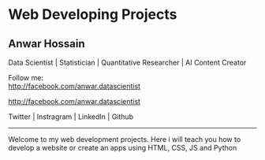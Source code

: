 # Web Developing Projects
## Anwar Hossain
<blod> Data Scientist | Statistician | Quantitative Researcher | AI Content Creator</bold><br>

Follow me: <br>
http://facebook.com/anwar.datascientist <br>

http://facebook.com/anwar.datascientist <br>

<a herf="http://facebook.com/anwar.datascientist"> Twitter </a> |
<a herf="http://facebook.com/anwar.datascientist">Instragram</a> |
<a herf="http://facebook.com/anwar.datascientist">LinkedIn</a> |
<a herf="http://facebook.com/anwar.datascientist">Github</a> <br><hr> 

Welcome to my web development projects. Here i will teach you how to develop a website or create an apps using HTML, CSS, JS and Python
